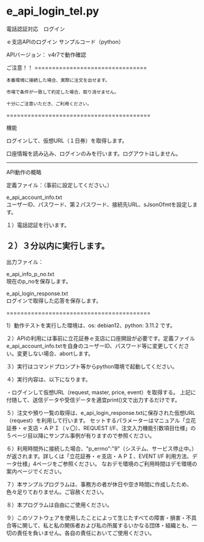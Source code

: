 # e_api_login_tel.py
電話認証対応　ログイン

ｅ支店APIのログイン サンプルコード（python）

APIバージョン： v4r7で動作確認

ご注意！！ ================================

	本番環境に接続した場合、実際に注文を出せます。

	市場で条件が一致して約定した場合、取り消せません。

	十分にご注意いただき、ご利用ください。

=========================================

機能

ログインして、仮想URL（１日券）を取得します。


口座情報を読み込み、ログインのみを行います。ログアウトはしません。

-----------------------------------------

API動作の概略

定義ファイル：（事前に設定してください。）

e_api_account_info.txt  
ユーザーID、パスワード、第２パスワード、接続先URL、sJsonOfmtを設定します。

１）電話認証を行います。

２）３分以内に実行します。
-----------------------------------------

出力ファイル：

e_api_info_p_no.txt  
  現在のp_noを保存します。

e_api_login_response.txt  
  ログインで取得した応答を保存します。
	
=========================================

1）動作テストを実行した環境は、os: debian12、python: 3.11.2 です。

２）APIの利用には事前に立花証券ｅ支店に口座開設が必要です。定義ファイルe_api_account_info.txtを自身のユーザーID、パスワード等に変更してください。変更しない場合、abortします。

３）実行はコマンドプロンプト等からpython環境で起動してください。

４）実行内容は、以下になります。

・ログインして仮想URL（request, master, price, event）を取得する。
上記に付随して、送信データや受信データを適宜print()文で出力するだけです。

５）注文や預り一覧の取得は、e_api_login_response.txtに保存された仮想URL（request）を利用して行います。
セットするパラメーターはマニュアル「立花証券・ｅ支店・ＡＰＩ（ｖ〇）、REQUEST I/F、注文入力機能引数項目仕様」の５ページ目以降にサンプル事例が有りますので参照ください。

６）利用時間外に接続した場合、"p_errno":"9"（システム、サービス停止中。）が返されます。詳しくは「立花証券・ｅ支店・ＡＰＩ、EVENT I/F 利用方法、データ仕様」4ページをご参照ください。
なおデモ環境のご利用時間はデモ環境の案内ページでください。

７）本サンプルプログラムは、事務方の者が休日や空き時間に作成したため、色々足りておりません。ご容赦ください。

８）本プログラムは自由にご使用ください。

９）このソフトウェアを使用したことによって生じたすべての障害・損害・不具合等に関して、私と私の関係者および私の所属するいかなる団体・組織とも、一切の責任を負いません。各自の責任においてご使用ください。
 
